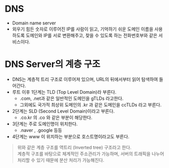 # DNS
- Domain name server
- 외우기 힘든 숫자로 이루어진 IP를 사람이 읽고, 기억하기 쉬운 도메인 이름을 사용하도록 도메인와 IP를 서로 변환해주고, 찾을 수 있도록 하는 전화번호부와 같은 서비스이다.

# DNS Server의 계층 구조
- DNS는 계층적 트리 구조로 이루어져 있으며, URL의 뒤에서부터 읽어 탐색하여 들어간다.
- 루트 이후 1단계는 TLD (Top Level Domain)라 부른다.
    - .com, .net과 같은 일반적인 도메인을 gTLDs 라고한다.
    - 그외에도 국가적 최상위 도메인의 .kr 과 같은 도메인을 ccTLDs 라고 부른다.
- 2단계는 SLD (Second Level Domain)이라고 부른다.
    - .co.kr 의 .co 와 같은 부분이 해당한다.
- 3단계는 주로 도메인명이 위치한다.
    - .naver , .google 등등
- 4단계는 www 이 위치하는 부분으로 호스트명이라고도 부른다.

> 위와 같은 계층 구조를 역트리 (Inverted tree) 구조라고 한다. <br>
> 계층적 구조를 바탕으로 체계적인 주소관리가 가능하며, 서버의 트래픽을 나누어 처리할 수 있기 때문에 분산 처리가 가능해진다.